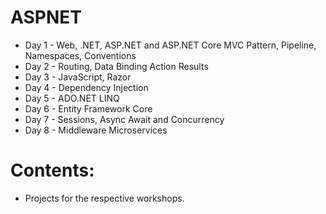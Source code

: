 # ASPNET
* Day 1 - Web, .NET, ASP.NET and ASP.NET Core MVC Pattern, Pipeline, Namespaces, Conventions
* Day 2 - Routing, Data Binding Action Results
* Day 3 - JavaScript, Razor
* Day 4 - Dependency Injection
* Day 5 - ADO.NET LINQ
* Day 6 - Entity Framework Core
* Day 7 - Sessions, Async Await and Concurrency
* Day 8 - Middleware Microservices

# Contents:
* Projects for the respective workshops.
